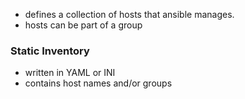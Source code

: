 - defines a collection of hosts that ansible manages.
- hosts can be part of a group

### Static Inventory
- written in YAML or INI
- contains host names and/or groups
